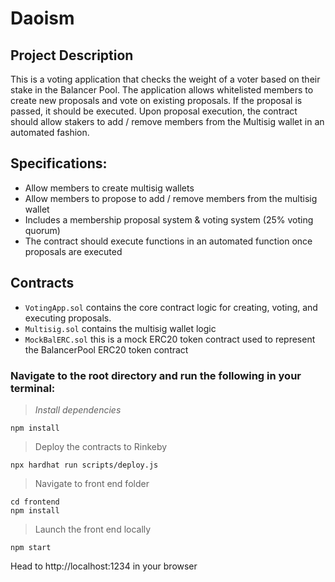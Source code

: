# Daoism 

## Project Description
This is a voting application that checks the weight of a voter based on their stake in the Balancer Pool. The application allows whitelisted members to create new proposals and vote on existing proposals. If the proposal is passed, it should be executed. Upon proposal execution, the contract should allow stakers to add / remove members from the Multisig wallet in an automated fashion.
## Specifications:
 - Allow members to create multisig wallets
 - Allow members to propose to add / remove members from the multisig wallet 
 - Includes a membership proposal system & voting system (25% voting quorum)
 - The contract should execute functions in an automated function once proposals are executed

## Contracts

* `VotingApp.sol` contains the core contract logic for creating, voting, and executing proposals.
* `Multisig.sol` contains the multisig wallet logic
* `MockBalERC.sol` this is a mock ERC20 token contract used to represent the BalancerPool ERC20 token contract


### Navigate to the root directory and run the following in your terminal:
> 
> _Install dependencies_

    npm install 

> Deploy the contracts to Rinkeby

    npx hardhat run scripts/deploy.js

> Navigate to front end folder

    cd frontend
    npm install

> Launch the front end locally

    npm start 

Head to http://localhost:1234 in your browser